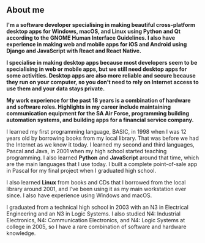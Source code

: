 ## About me

**I'm a software developer specialising in making beautiful cross-platform desktop apps 
for Windows, macOS, and Linux using Python and Qt according to the GNOME Human 
Interface Guidelines.  I also have experience in making web and mobile apps for iOS and 
Android using Django and JavaScript with React and React Native.**

**I specialise in making desktop apps because most developers seem to be specialising 
in web or mobile apps, but we still need desktop apps for some activities.  Desktop 
apps are also more reliable and secure because they run on your computer, so you don’t 
need to rely on Internet access to use them and your data stays private.**

**My work experience for the past 18 years is a combination of hardware and software 
roles.  Highlights in my career include maintaining communication equipment for the SA 
Air Force, programming building automation systems, and building apps for a financial 
service company.**

I learned my first programming language, BASIC, in 1998 when I was 12 years old by 
borrowing books from my local library.  That was before we had the Internet as we know 
it today.  I learned my second and third languages, Pascal and Java, in 2001 when my 
high school started teaching programming.  I also learned **Python** and **JavaScript** 
around that time, which are the main languages that I use today.  I built a complete 
point-of-sale app in Pascal for my final project when I graduated high school.

I also learned **Linux** from books and CDs that I borrowed from the local library 
around 2001, and I’ve been using it as my main workstation ever since.  I also have 
experience using Windows and macOS.

I graduated from a technical high school in 2003 with an N3 in Electrical Engineering 
and an N3 in Logic Systems.  I also studied N4: Industrial Electronics, 
N4: Communication Electronics, and N4: Logic Systems at college in 2005, so I have a 
rare combination of software and hardware knowledge.
